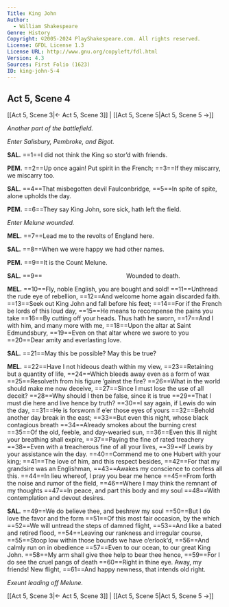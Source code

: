 ```yaml
---
Title: King John
Author: 
  - William Shakespeare
Genre: History
Copyright: ©2005-2024 PlayShakespeare.com. All rights reserved.
License: GFDL License 1.3
License URL: http://www.gnu.org/copyleft/fdl.html
Version: 4.3
Sources: First Folio (1623)
ID: king-john-5-4
---
```


## Act 5, Scene 4
[[Act 5, Scene 3|← Act 5, Scene 3]] | [[Act 5, Scene 5|Act 5, Scene 5 →]]

*Another part of the battlefield.*

*Enter Salisbury, Pembroke, and Bigot.*

**SAL.**
==1==I did not think the King so stor’d with friends.

**PEM.**
==2==Up once again! Put spirit in the French;
==3==If they miscarry, we miscarry too.

**SAL.**
==4==That misbegotten devil Faulconbridge,
==5==In spite of spite, alone upholds the day.

**PEM.**
==6==They say King John, sore sick, hath left the field.

*Enter Melune wounded.*

**MEL.**
==7==Lead me to the revolts of England here.

**SAL.**
==8==When we were happy we had other names.

**PEM.**
==9==It is the Count Melune.

**SAL.**
==9==              Wounded to death.

**MEL.**
==10==Fly, noble English, you are bought and sold!
==11==Unthread the rude eye of rebellion,
==12==And welcome home again discarded faith.
==13==Seek out King John and fall before his feet;
==14==For if the French be lords of this loud day,
==15==He means to recompense the pains you take
==16==By cutting off your heads. Thus hath he sworn,
==17==And I with him, and many more with me,
==18==Upon the altar at Saint Edmundsbury,
==19==Even on that altar where we swore to you
==20==Dear amity and everlasting love.

**SAL.**
==21==May this be possible? May this be true?

**MEL.**
==22==Have I not hideous death within my view,
==23==Retaining but a quantity of life,
==24==Which bleeds away even as a form of wax
==25==Resolveth from his figure ’gainst the fire?
==26==What in the world should make me now deceive,
==27==Since I must lose the use of all deceit?
==28==Why should I then be false, since it is true
==29==That I must die here and live hence by truth?
==30==I say again, if Lewis do win the day,
==31==He is forsworn if e’er those eyes of yours
==32==Behold another day break in the east;
==33==But even this night, whose black contagious breath
==34==Already smokes about the burning crest
==35==Of the old, feeble, and day-wearied sun,
==36==Even this ill night your breathing shall expire,
==37==Paying the fine of rated treachery
==38==Even with a treacherous fine of all your lives,
==39==If Lewis by your assistance win the day.
==40==Commend me to one Hubert with your king;
==41==The love of him, and this respect besides,
==42==For that my grandsire was an Englishman,
==43==Awakes my conscience to confess all this.
==44==In lieu whereof, I pray you bear me hence
==45==From forth the noise and rumor of the field,
==46==Where I may think the remnant of my thoughts
==47==In peace, and part this body and my soul
==48==With contemplation and devout desires.

**SAL.**
==49==We do believe thee, and beshrew my soul
==50==But I do love the favor and the form
==51==Of this most fair occasion, by the which
==52==We will untread the steps of damned flight,
==53==And like a bated and retired flood,
==54==Leaving our rankness and irregular course,
==55==Stoop low within those bounds we have o’erlook’d,
==56==And calmly run on in obedience
==57==Even to our ocean, to our great King John.
==58==My arm shall give thee help to bear thee hence,
==59==For I do see the cruel pangs of death
==60==Right in thine eye. Away, my friends! New flight,
==61==And happy newness, that intends old right.

*Exeunt leading off Melune.*

[[Act 5, Scene 3|← Act 5, Scene 3]] | [[Act 5, Scene 5|Act 5, Scene 5 →]]